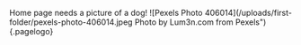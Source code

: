 <!-- TITLE: Home -->
<!-- SUBTITLE: Adventures of the Retired Guy -->

Home page needs a picture of a dog! ![Pexels Photo 406014](/uploads/first-folder/pexels-photo-406014.jpeg Photo by Lum3n.com from Pexels"){.pagelogo}